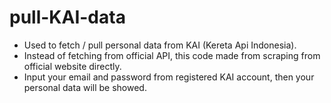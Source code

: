 # pull-KAI-data

- Used to fetch / pull personal data from KAI (Kereta Api Indonesia).
- Instead of fetching from official API, this code made from scraping from official website directly.
- Input your email and password from registered KAI account, then your personal data will be showed.
